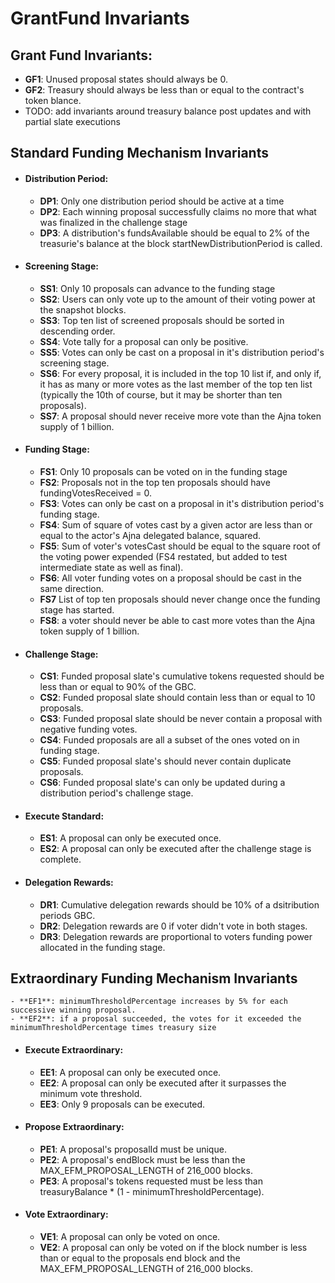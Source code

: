 # GrantFund Invariants

## Grant Fund Invariants:
   - **GF1**: Unused proposal states should always be 0.
   - **GF2**: Treasury should always be less than or equal to the contract's token blance.
   - TODO: add invariants around treasury balance post updates and with partial slate executions

## Standard Funding Mechanism Invariants

- #### Distribution Period:
    - **DP1**: Only one distribution period should be active at a time
    - **DP2**: Each winning proposal successfully claims no more that what was finalized in the challenge stage
    - **DP3**: A distribution's fundsAvailable should be equal to 2% of the treasurie's balance at the block startNewDistributionPeriod is called.

- #### Screening Stage:
    - **SS1**: Only 10 proposals can advance to the funding stage
    - **SS2**: Users can only vote up to the amount of their voting power at the snapshot blocks.
    - **SS3**: Top ten list of screened proposals should be sorted in descending order.
    - **SS4**: Vote tally for a proposal can only be positive.
    - **SS5**: Votes can only be cast on a proposal in it's distribution period's screening stage.
    - **SS6**: For every proposal, it is included in the top 10 list if, and only if, it has as many or more votes as the last member of the top ten list (typically the 10th of course, but it may be shorter than ten proposals).
    - **SS7**: A proposal should never receive more vote than the Ajna token supply of 1 billion.

- #### Funding Stage:
    - **FS1**: Only 10 proposals can be voted on in the funding stage
    - **FS2**: Proposals not in the top ten proposals should have fundingVotesReceived = 0.
    - **FS3**: Votes can only be cast on a proposal in it's distribution period's funding stage.
    - **FS4**: Sum of square of votes cast by a given actor are less than or equal to the actor's Ajna delegated balance, squared.
    - **FS5**: Sum of voter's votesCast should be equal to the square root of the voting power expended (FS4 restated, but added to test intermediate state as well as final).
    - **FS6**: All voter funding votes on a proposal should be cast in the same direction.
    - **FS7** List of top ten proposals should never change once the funding stage has started.
    - **FS8**: a voter should never be able to cast more votes than the Ajna token supply of 1 billion.

- #### Challenge Stage:
    - **CS1**: Funded proposal slate's cumulative tokens requested should be less than or equal to 90% of the GBC.
    - **CS2**: Funded proposal slate should contain less than or equal to 10 proposals.
    - **CS3**: Funded proposal slate should be never contain a proposal with negative funding votes.
    - **CS4**: Funded proposals are all a subset of the ones voted on in funding stage.
    - **CS5**: Funded proposal slate's should never contain duplicate proposals.
    - **CS6**: Funded proposal slate's can only be updated during a distribution period's challenge stage.

- #### Execute Standard:
    - **ES1**: A proposal can only be executed once.
    - **ES2**: A proposal can only be executed after the challenge stage is complete.

- #### Delegation Rewards:
    - **DR1**: Cumulative delegation rewards should be 10% of a dsitribution periods GBC.
    - **DR2**: Delegation rewards are 0 if voter didn't vote in both stages.
    - **DR3**: Delegation rewards are proportional to voters funding power allocated in the funding stage.

## Extraordinary Funding Mechanism Invariants
    - **EF1**: minimumThresholdPercentage increases by 5% for each successive winning proposal.
    - **EF2**: if a proposal succeeded, the votes for it exceeded the minimumThresholdPercentage times treasury size

- #### Execute Extraordinary:
    - **EE1**: A proposal can only be executed once.
    - **EE2**: A proposal can only be executed after it surpasses the minimum vote threshold.
    - **EE3**: Only 9 proposals can be executed.

- #### Propose Extraordinary:
    - **PE1**: A proposal's proposalId must be unique.
    - **PE2**: A proposal's endBlock must be less than the MAX_EFM_PROPOSAL_LENGTH of 216_000 blocks.
    - **PE3**: A proposal's tokens requested must be less than treasuryBalance * (1 - minimumThresholdPercentage).

- #### Vote Extraordinary:
    - **VE1**: A proposal can only be voted on once.
    - **VE2**: A proposal can only be voted on if the block number is less than or equal to the proposals end block and the MAX_EFM_PROPOSAL_LENGTH of 216_000 blocks.
